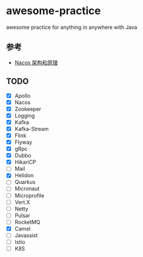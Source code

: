 # awesome-practice
awesome practice for anything in anywhere with Java

## 参考
- [Nacos 架构和原理](https://www.yuque.com/nacos/ebook)

## TODO
- [x] Apollo
- [x] Nacos
- [x] Zookeeper
- [x] Logging
- [x] Kafka
- [x] Kafka-Stream
- [x] Flink
- [x] Flyway
- [x] gRpc
- [x] Dubbo
- [x] HikariCP
- [ ] Mail
- [x] Helidon
- [ ] Quarkus
- [ ] Micronaut
- [ ] Microprofile
- [ ] Vert.X
- [ ] Netty
- [ ] Pulsar
- [ ] RocketMQ
- [x] Camel
- [ ] Javassist
- [ ] Istio
- [ ] K8S
